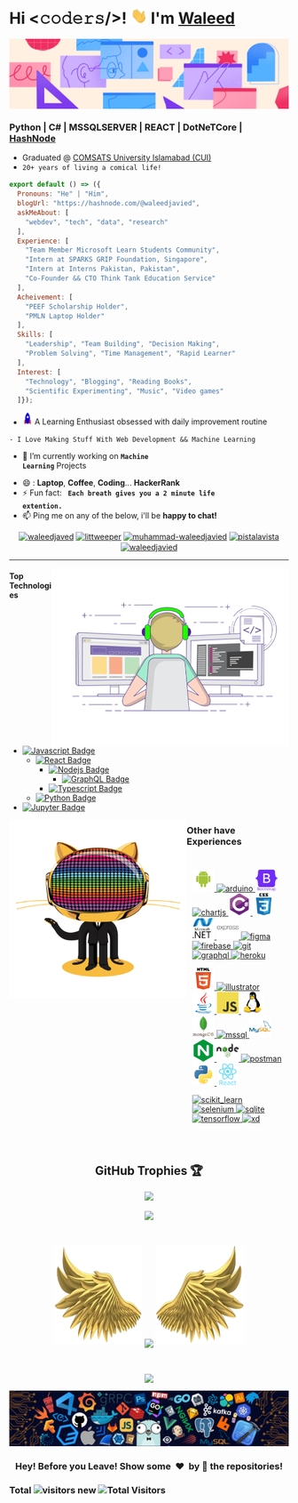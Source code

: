 
# Hi <𝚌𝚘𝚍𝚎𝚛𝚜/>! <img src="./images/Hi.gif" width="30px"> I'm [Waleed][linkedin_Handle]
<!--![](https://github.com/Nitesh-thapliyal/Nitesh-thapliyal/blob/main/footer.png) -->
<p align="center">
    <img align="center" src="./images/open_source.png">
</p>

### Python | C# | MSSQLSERVER | REACT | DotNeTCore | [HashNode](https://hashnode.com/@waleedjavied)
   - Graduated @ [COMSATS University Islamabad (CUI)][Uni_Link]
   - <Code>20+ years of living a comical life!</code>
```js
export default () => ({
  Pronouns: "He" | "Him",
  blogUrl: "https://hashnode.com/@waleedjavied",
  askMeAbout: [
    "webdev", "tech", "data", "research"
  ],
  Experience: [
    "Team Member Microsoft Learn Students Community",
    "Intern at SPARKS GRIP Foundation, Singapore",
    "Intern at Interns Pakistan, Pakistan",
    "Co-Founder && CTO Think Tank Education Service"
  ],
  Acheivement: [
    "PEEF Scholarship Holder",
    "PMLN Laptop Holder"
  ],
  Skills: [
    "Leadership", "Team Building", "Decision Making",
    "Problem Solving", "Time Management", "Rapid Learner" 
  ],
  Interest: [
    "Technology", "Blogging", "Reading Books",
    "Scientific Experimenting", "Music", "Video games" 
  ]});
 ```
 

   <!-- Team member @ [Microsoft Learn Students Community][MLSA_Link]
   - <img src="https://github.com/SatYu26/SatYu26/blob/master/Assets/Developer.gif" width="30px"> Your Neighbourhood Dev -->
   - <img src="https://github.com/SatYu26/SatYu26/blob/master/Assets/Rocket.gif" width="18px"> A Learning Enthusiast obsessed with daily improvement routine
    
    - I Love Making Stuff With Web Development && Machine Learning
 
  - 🔭 I’m currently working on <code>**Machine Learning**</code> Projects
<!-- - 🌱 I’m learning to create **ML based solutions**
- 👯 I’m looking to **Collaborate on Startups**
- 🤔 I’m looking for help with <code>**Integrating Search Query -Contex Based Reslult retrieval**</code>
- 💬 Ask me about How i Learned <code>**Full stack**</code> **from Scratch** own my own -->
   - 😄 : **Laptop**, **Coffee**, **Coding**... **HackerRank**
   - ⚡ Fun fact: <code> **Each breath gives you a 2 minute life extention.**</code>
   - 📫 Ping me on any of the below, i'll be **happy to chat!**

<p align="center">
  <a href="https://dev.to/waleedjaved" target="blank"><img align="center" src="https://cdn.jsdelivr.net/npm/simple-icons@3.0.1/icons/dev-dot-to.svg" alt="waleedjaved" height="30" width="40" /></a>
  <a href="https://twitter.com/littweeper" target="blank"><img align="center" src="https://cdn.jsdelivr.net/npm/simple-icons@3.0.1/icons/twitter.svg" alt="littweeper" height="30" width="40" /></a>
  <a href="https://linkedin.com/in/muhammad-waleedjavied" target="blank"><img align="center" src="https://cdn.jsdelivr.net/npm/simple-icons@3.0.1/icons/linkedin.svg" alt="muhammad-waleedjavied" height="30" width="40" /></a>
  <a href="https://instagram.com/pistalavista" target="blank"><img align="center" src="https://cdn.jsdelivr.net/npm/simple-icons@3.0.1/icons/instagram.svg" alt="pistalavista" height="30" width="40" /></a>
  <a href="https://www.hackerrank.com/waleedjavied" target="blank"><img align="center" src="https://cdn.jsdelivr.net/npm/simple-icons@3.0.1/icons/hackerrank.svg" alt="waleedjavied" height="30" width="40" /></a>
</p>

  <!-- [![Insta Badge](https://img.shields.io/badge/-@waleed-e84393?style=flat&labelColor=e84393&logo=instagram&logoColor=white)][Insta_Handle] 
  [![Twitter Badge](https://img.shields.io/badge/-@Waleed-1ca0f1?style=flat&labelColor=1ca0f1&logo=twitter&logoColor=white&link=https://twitter.com/Ipenywis)][Twitter_Handle] 
  [![Linkedin Badge](https://img.shields.io/badge/-WaleedJaved-0e76a8?style=flat&labelColor=0e76a8&logo=linkedin&logoColor=white)][Linkedin_Handle] 
  [![Youtube Badge](https://img.shields.io/badge/-iMalware-e74c3c?style=flat&labelColor=e74c3c&logo=youtube&logoColor=white)][Youtube_Handle] 
  [![Mail Badge](https://img.shields.io/badge/-WaleedJaved-c0392b?style=flat&labelColor=c0392b&logo=gmail&logoColor=white)][Mail_me] -->

<hr/>
<img align="right" height="320" src="./images/gif3.gif">

#### Top Technologies

<!-- TODO: Make technologies links takes you to repositories -->
- [![Javascript Badge](https://img.shields.io/badge/-Javascript-F0DB4F?style=for-the-badge&labelColor=white&logo=javascript&logoColor=F0DB4F)](#)
  - [![React Badge](https://img.shields.io/badge/-React-61DBFB?style=for-the-badge&labelColor=white&logo=react&logoColor=61DBFB)](#) 
    - [![Nodejs Badge](https://img.shields.io/badge/-Nodejs-3C873A?style=for-the-badge&labelColor=white&logo=node.js&logoColor=3C873A)](#)
      - [![GraphQL Badge](https://img.shields.io/badge/-GraphQl-e535ab?style=for-the-badge&labelColor=white&logo=node.js&logoColor=e535ab)](#)
    - [![Typescript Badge](https://img.shields.io/badge/-ASP.NET-5C2D91?style=for-the-badge&labelColor=white&logo=.NET&logoColor=5C2D91)](#)
  - [![Python Badge](https://img.shields.io/badge/-Python-3776AB?style=for-the-badge&labelColor=white&logo=Python&logoColor=3776AB)](#)
- [![Jupyter Badge](https://img.shields.io/badge/-Jupyter-F37626?style=for-the-badge&labelColor=white&logo=jupyter&logoColor=F37626)](#)


<img align="left" height="320" width="320" src="https://github.com/Nitesh-thapliyal/Nitesh-thapliyal/blob/main/cool2.gif">


### Other have Experiences

<div class="row" style="box-sizing: border-box; display:flex;">
  <div class="column" style="float: left;width: 50%;padding: 10px;">
<p align="left"> 
<a href="https://developer.android.com" target="_blank"> <img src="https://raw.githubusercontent.com/devicons/devicon/master/icons/android/android-original-wordmark.svg" alt="android" width="40" height="40"/> </a>
<a href="https://www.arduino.cc/" target="_blank"> <img src="https://cdn.worldvectorlogo.com/logos/arduino-1.svg" alt="arduino" width="40" height="40"/> </a>
<a href="https://getbootstrap.com" target="_blank"> <img src="https://raw.githubusercontent.com/devicons/devicon/master/icons/bootstrap/bootstrap-plain-wordmark.svg" alt="bootstrap" width="40" height="40"/> </a> 
<a href="https://www.chartjs.org" target="_blank"> <img src="https://www.chartjs.org/media/logo-title.svg" alt="chartjs" width="40" height="40"/> </a> 
<a href="https://www.w3schools.com/cs/" target="_blank"> <img src="https://raw.githubusercontent.com/devicons/devicon/master/icons/csharp/csharp-original.svg" alt="csharp" width="40" height="40"/> </a> 
<a href="https://www.w3schools.com/css/" target="_blank"> <img src="https://raw.githubusercontent.com/devicons/devicon/master/icons/css3/css3-original-wordmark.svg" alt="css3" width="40" height="40"/> </a> 
<a href="https://dotnet.microsoft.com/" target="_blank"> <img src="https://raw.githubusercontent.com/devicons/devicon/master/icons/dot-net/dot-net-original-wordmark.svg" alt="dotnet" width="40" height="40"/> </a>
<a href="https://expressjs.com" target="_blank"> <img src="https://raw.githubusercontent.com/devicons/devicon/master/icons/express/express-original-wordmark.svg" alt="express" width="40" height="40"/> </a> 
<a href="https://www.figma.com/" target="_blank"> <img src="https://www.vectorlogo.zone/logos/figma/figma-icon.svg" alt="figma" width="40" height="40"/> </a> 
<a href="https://firebase.google.com/" target="_blank"> <img src="https://www.vectorlogo.zone/logos/firebase/firebase-icon.svg" alt="firebase" width="40" height="40"/> </a>
<a href="https://git-scm.com/" target="_blank"> <img src="https://www.vectorlogo.zone/logos/git-scm/git-scm-icon.svg" alt="git" width="40" height="40"/> </a> 
<a href="https://graphql.org" target="_blank"> <img src="https://www.vectorlogo.zone/logos/graphql/graphql-icon.svg" alt="graphql" width="40" height="40"/> </a>
<a href="https://heroku.com" target="_blank"> <img src="https://www.vectorlogo.zone/logos/heroku/heroku-icon.svg" alt="heroku" width="40" height="40"/> </a> 

<a href="https://www.w3.org/html/" target="_blank"> <img src="https://raw.githubusercontent.com/devicons/devicon/master/icons/html5/html5-original-wordmark.svg" alt="html5" width="40" height="40"/> </a> 
<a href="https://www.adobe.com/in/products/illustrator.html" target="_blank"> <img src="https://www.vectorlogo.zone/logos/adobe_illustrator/adobe_illustrator-icon.svg" alt="illustrator" width="40" height="40"/> </a> 
<a href="https://www.java.com" target="_blank"> <img src="https://raw.githubusercontent.com/devicons/devicon/master/icons/java/java-original.svg" alt="java" width="40" height="40"/> </a> 
<a href="https://developer.mozilla.org/en-US/docs/Web/JavaScript" target="_blank"> <img src="https://raw.githubusercontent.com/devicons/devicon/master/icons/javascript/javascript-original.svg" alt="javascript" width="40" height="40"/> </a> 
<a href="https://www.linux.org/" target="_blank"> <img src="https://raw.githubusercontent.com/devicons/devicon/master/icons/linux/linux-original.svg" alt="linux" width="40" height="40"/> </a> 
<a href="https://www.mongodb.com/" target="_blank"> <img src="https://raw.githubusercontent.com/devicons/devicon/master/icons/mongodb/mongodb-original-wordmark.svg" alt="mongodb" width="40" height="40"/> </a> 
<a href="https://www.microsoft.com/en-us/sql-server" target="_blank"> <img src="https://cdn.worldvectorlogo.com/logos/microsoft-sql-server.svg" alt="mssql" width="40" height="40"/> </a> 
<a href="https://www.mysql.com/" target="_blank"> <img src="https://raw.githubusercontent.com/devicons/devicon/master/icons/mysql/mysql-original-wordmark.svg" alt="mysql" width="40" height="40"/> </a> 
<a href="https://www.nginx.com" target="_blank"> <img src="https://raw.githubusercontent.com/devicons/devicon/master/icons/nginx/nginx-original.svg" alt="nginx" width="40" height="40"/> </a> 
<a href="https://nodejs.org" target="_blank"> <img src="https://raw.githubusercontent.com/devicons/devicon/master/icons/nodejs/nodejs-original-wordmark.svg" alt="nodejs" width="40" height="40"/> </a> 
<a href="https://postman.com" target="_blank"> <img src="https://www.vectorlogo.zone/logos/getpostman/getpostman-icon.svg" alt="postman" width="40" height="40"/> </a> 
<a href="https://www.python.org" target="_blank"> <img src="https://raw.githubusercontent.com/devicons/devicon/master/icons/python/python-original.svg" alt="python" width="40" height="40"/> </a> 
<a href="https://reactjs.org/" target="_blank"> <img src="https://raw.githubusercontent.com/devicons/devicon/master/icons/react/react-original-wordmark.svg" alt="react" width="40" height="40"/> </a> 
<!--    
<a href="https://reactnative.dev/" target="_blank"> <img src="https://reactnative.dev/img/header_logo.svg" alt="reactnative" width="40" height="40"/> </a>  -->
<a href="https://scikit-learn.org/" target="_blank"> <img src="https://upload.wikimedia.org/wikipedia/commons/0/05/Scikit_learn_logo_small.svg" alt="scikit_learn" width="40" height="40"/> </a> 
<a href="https://www.selenium.dev" target="_blank"> <img src="https://raw.githubusercontent.com/detain/svg-logos/780f25886640cef088af994181646db2f6b1a3f8/svg/selenium-logo.svg" alt="selenium" width="40" height="40"/> </a>
<a href="https://www.sqlite.org/" target="_blank"> <img src="https://www.vectorlogo.zone/logos/sqlite/sqlite-icon.svg" alt="sqlite" width="40" height="40"/> </a> 
<a href="https://www.tensorflow.org" target="_blank"> <img src="https://www.vectorlogo.zone/logos/tensorflow/tensorflow-icon.svg" alt="tensorflow" width="40" height="40"/> </a> 
<a href="https://www.adobe.com/products/xd.html" target="_blank"> <img src="https://cdn.worldvectorlogo.com/logos/adobe-xd.svg" alt="xd" width="40" height="40"/> </a> 
</p>
  </div>
 </div><br>
   <h2> <summary align="center">GitHub Trophies 🏆</summary></h2>
<p align="center">
  <a href="https://github.com/ryo-ma/github-profile-trophy" target="_blank">
    <img src="https://github-profile-trophy.vercel.app/?username=nescafestar&theme=gruvbox"/>
  </a>
</p>

<p align="center">
    <img align="center" src="https://github-readme-stats.vercel.app/api/top-langs?username=nescafestar&show_icons=true&locale=en&layout=compact&theme=radical">
</p>
<br/>
<p align="center">
  <a>
   <img height="180" width="160" src="https://github.com/Nitesh-thapliyal/Nitesh-thapliyal/blob/main/left.png">
   <img align="center" src="https://github-readme-streak-stats.herokuapp.com/?user=nescafestar&theme=dark&hide_border=true"/>
   <img height="180" width="160" src="https://github.com/Nitesh-thapliyal/Nitesh-thapliyal/blob/main/right.png">
</p>
<br/>

<p align="center">
<img align="center" src="https://github-readme-stats-omega-umber.vercel.app/api?username=nescafestar&show_icons=false&count_private=true&theme=radical">  
</p>

![](https://github.com/Nitesh-thapliyal/Nitesh-thapliyal/blob/main/footer.png)

<h3 align="center"> Hey! Before you Leave! Show some &nbsp;❤️&nbsp; by 🌟 the repositories!</h3>

### Total ![visitors](https://visitor-badge.glitch.me/badge?page_id=nescafestar) new ![Total Visitors](https://komarev.com/ghpvc/?username=nescafestar&label=Profile%20views&color=0e75b6&style=flat")

<!-- ![Top Langs](https://github-readme-stats.vercel.app/api/top-langs?username=nescafestar&show_icons=true&locale=en&layout=compact&theme=radical) -->

<!-- ![Git Stat](https://github-readme-stats.vercel.app/api?username=nescafestar&theme=radical) -->

<!-- ![Git Streaks](https://github-readme-streak-stats.herokuapp.com/?user=nescafestar&theme=radical) -->



<!-- Configuration stuff -->
<!-- ////////////////////////////////////////////////////////////////////////////// -->
<!-- ////////////////////////////////////////////////////////////////////////////// -->
<!-- ////////////// -->
<!-- ////////////// -->
<!-- ////////////// -->
<!-- ////////////// -->
<!-- ////////////// -->

[Blog_Link]:(https://hashnode.com/@waleedjavied)
[Uni_Link]:(https://www.comsats.edu.pk)
[MLSA_Link]:(https://studentambassadors.microsoft.com)
[Insta_Handle]:(https://www.instagram.com/pistalavista/)
[Youtube_Handle]:(https://www.youtube.com/channel/UCkeF8NzFYYzxgERAAoxr85A?view_as=subscriber)
[Linkedin_Handle]:(https://www.linkedin.com/in/muhammad-waleedjaved/)
[Twitter_Handle]:(https://twitter.com/litTweeper) 
[Mail_me]:(mailto:waleedjavied@gmail.com)
[visit_Count]:(https://komarev.com/ghpvc/?username=nescafestar&label=Profile%20views&color=0e75b6&style=flat")

<!-- ////////////////////////////////////////////////////////////////////////////// -->
<!-- ////////////////////////////////////////////////////////////////////////////// -->
<!-- 
<style>
* {box-sizing: border-box;}
.column {float: left;width: 50%;padding: 10px;}
/* Clear floats after the columns */
.row:after {content: ""; display: table;clear: both;}
</style> -->
<!-- ////////////// -->
<!-- ////////////// -->
<!-- ////////////// -->
<!-- ////////////// -->
<!-- ////////////// -->
<!-- ////////////////////////////////////////////////////////////////////////////// -->
<!-- ////////////////////////////////////////////////////////////////////////////// -->
